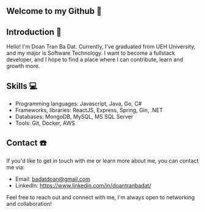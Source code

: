 ## Welcome to my Github :wave:

## Introduction :mega:

Hello! I'm Doan Tran Ba Dat. Currently, I've graduated from UEH University, and my major is Software Technology. I want to become a fullstack developer, and I hope to find a place where I can contribute, learn and growth more.

## Skills :computer:

- Programming languages: Javascript, Java, Go, C#
- Frameworks, libraries: ReactJS, Express, Spring, Gin, .NET
- Databases: MongoDB, MySQL, MS SQL Server
- Tools: Git, Docker, AWS

## Contact :phone:

If you'd like to get in touch with me or learn more about me, you can contact me via:

- Email: badatdoan@gmail.com 
- LinkedIn: https://www.linkedin.com/in/doantranbadat/


Feel free to reach out and connect with me, I'm always open to networking and collaboration!
